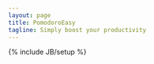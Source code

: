 ```yaml
---
layout: page
title: PomodoroEasy
tagline: Simply boost your productivity
---
```

{% include JB/setup %}

